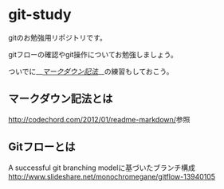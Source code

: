 # git-study
gitのお勉強用リポジトリです。
  
gitフローの確認やgit操作についてお勉強しましょう。
  
  ついでに__*[マークダウン記法](http://codechord.com/2012/01/readme-markdown/)*__の練習もしておこう。

## マークダウン記法とは
  
<http://codechord.com/2012/01/readme-markdown/>参照
  
## Gitフローとは

A successful git branching modelに基づいたブランチ構成
<http://www.slideshare.net/monochromegane/gitflow-13940105>


